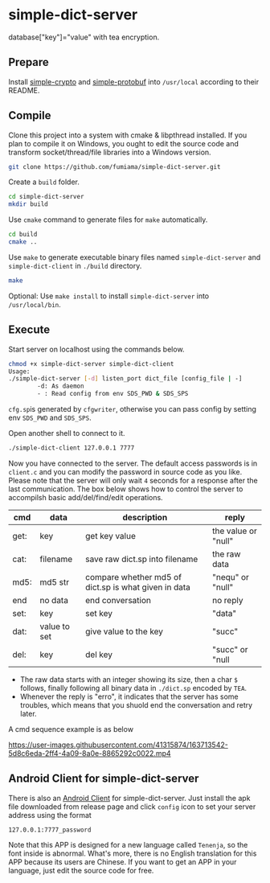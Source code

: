 # simple-dict-server
database["key"]="value" with tea encryption.

## Prepare
Install [simple-crypto](https://github.com/fumiama/simple-crypto) and [simple-protobuf](https://github.com/fumiama/simple-protobuf) into `/usr/local` according to their README.

## Compile
Clone this project into a system with cmake & libpthread installed.
If you plan to compile it on Windows, you ought to edit the source code and transform socket/thread/file libraries into a Windows version.
```bash
git clone https://github.com/fumiama/simple-dict-server.git
```
Create a `build` folder.
```bash
cd simple-dict-server
mkdir build
```
Use `cmake` command to generate files for `make` automatically.
```bash
cd build
cmake ..
```
Use `make` to generate executable binary files named `simple-dict-server` and `simple-dict-client` in `./build` directory.
```bash
make
```
Optional: Use `make install` to install `simple-dict-server` into `/usr/local/bin`.

## Execute
Start server on localhost using the commands below.
```bash
chmod +x simple-dict-server simple-dict-client
Usage:
./simple-dict-server [-d] listen_port dict_file [config_file | -]
        -d: As daemon
        - : Read config from env SDS_PWD & SDS_SPS
```
`cfg.sp`is generated by `cfgwriter`, otherwise you can pass config by setting env `SDS_PWD` and `SDS_SPS`.

Open another shell to connect to it.
```bash
./simple-dict-client 127.0.0.1 7777
```
Now you have connected to the server. The default access passwords is in `client.c` and you can modify the password in source code as you like. Please note that the server will only wait `4` seconds for a response after the last communication. The box below shows how to control the server to accompilsh basic add/del/find/edit operations.

|  cmd  |  data  |  description  |  reply  |
|  ----  | ----  | ----  | ----- |
| get:  | key | get key value | the value or "null" |
| cat:  | filename | save raw dict.sp into filename | the raw data |
| md5:  | md5 str | compare whether md5 of dict.sp is what given in data | "nequ" or "null" |
| end   | no data  | end conversation | no reply |
| set:  | key | set key | "data" |
| dat:  | value to set | give value to the key | "succ" |
| del:  | key | del key | "succ" or "null |

- The raw data starts with an integer showing its size, then a char `$` follows, finally following all binary data in `./dict.sp` encoded by `TEA`.
- Whenever the reply is "erro", it indicates that the server has some troubles, which means that you shuold end the conversation and retry later.

A cmd sequence example is as below

https://user-images.githubusercontent.com/41315874/163713542-5d8c6eda-2ff4-4a09-8a0e-8865292c0022.mp4

## Android Client for simple-dict-server
There is also an [Android Client](https://github.com/fumiama/simple-dict-android) for simple-dict-server. Just install the apk file downloaded from release page and click `config` icon to set your server address using the format
```
127.0.0.1:7777_password
```
Note that this APP is designed for a new language called `Tenenja`, so the font inside is abnormal. What's more, there is no English translation for this APP because its users are Chinese. If you want to get an APP in your language, just edit the source code for free.